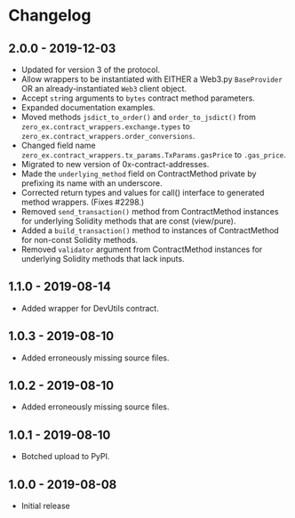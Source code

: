 # Changelog

## 2.0.0 - 2019-12-03

-   Updated for version 3 of the protocol.
-   Allow wrappers to be instantiated with EITHER a Web3.py `BaseProvider` OR an already-instantiated `Web3` client object.
-   Accept `str`ing arguments to `bytes` contract method parameters.
-   Expanded documentation examples.
-   Moved methods `jsdict_to_order()` and `order_to_jsdict()` from `zero_ex.contract_wrappers.exchange.types` to `zero_ex.contract_wrappers.order_conversions`.
-   Changed field name `zero_ex.contract_wrappers.tx_params.TxParams.gasPrice` to `.gas_price`.
-   Migrated to new version of 0x-contract-addresses.
-   Made the `underlying_method` field on ContractMethod private by prefixing its name with an underscore.
-   Corrected return types and values for call() interface to generated method wrappers. (Fixes #2298.)
-   Removed `send_transaction()` method from ContractMethod instances for underlying Solidity methods that are const (view/pure).
-   Added a `build_transaction()` method to instances of ContractMethod for non-const Solidity methods.
-   Removed `validator` argument from ContractMethod instances for underlying Solidity methods that lack inputs.

## 1.1.0 - 2019-08-14

-   Added wrapper for DevUtils contract.

## 1.0.3 - 2019-08-10

-   Added erroneously missing source files.

## 1.0.2 - 2019-08-10

-   Added erroneously missing source files.

## 1.0.1 - 2019-08-10

-   Botched upload to PyPI.

## 1.0.0 - 2019-08-08

-   Initial release
